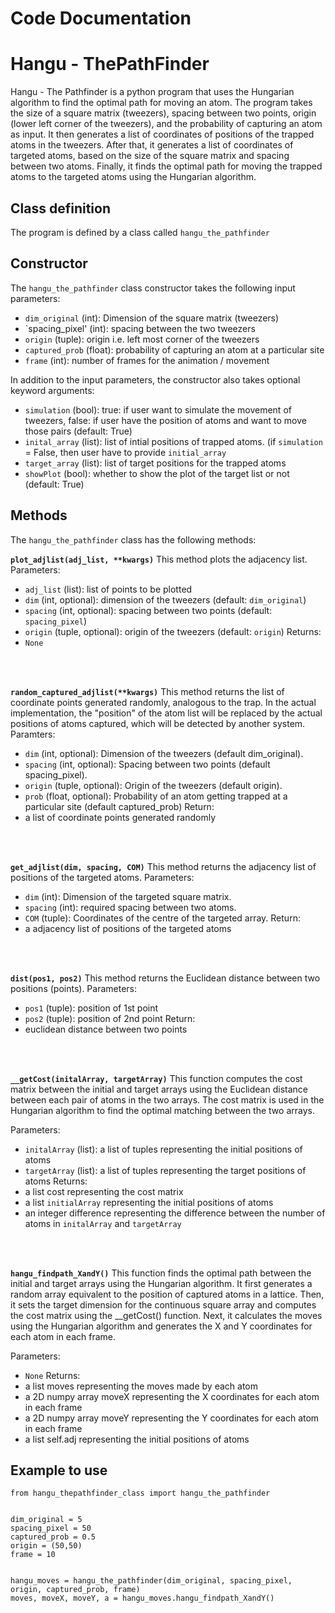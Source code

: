 # Code Documentation

# Hangu - ThePathFinder
Hangu - The Pathfinder is a python program that uses the Hungarian algorithm to find the optimal path for moving an atom. 
The program takes the size of a square matrix (tweezers), spacing between two points, origin (lower left corner of the tweezers), and the probability of capturing an atom as input. 
It then generates a list of coordinates of positions of the trapped atoms in the tweezers. After that, it generates a list of coordinates of targeted atoms, based on the size of the square matrix and spacing between two atoms. 
Finally, it finds the optimal path for moving the trapped atoms to the targeted atoms using the Hungarian algorithm.

## Class definition
The program is defined by a class called `hangu_the_pathfinder`

## Constructor
The `hangu_the_pathfinder` class constructor takes the following input parameters:
  - `dim_original` (int): Dimension of the square matrix (tweezers)
  - `spacing_pixel' (int): spacing between the two tweezers
  - `origin` (tuple): origin i.e. left most corner of the tweezers
  - `captured_prob` (float): probability of capturing an atom at a particular site
  - `frame` (int): number of frames for the animation / movement

In addition to the input parameters, the constructor also takes optional keyword arguments:
  - `simulation` (bool): true: if user want to simulate the movement of tweezers, false: if user have the position of atoms and want to move those pairs (default: True)
  - `inital_array` (list): list of intial positions of trapped atoms. (if `simulation` = False, then user have to provide `initial_array`
  - `target_array` (list): list of target positions for the trapped atoms
  - `showPlot` (bool): whether to show the plot of the target list or not (default: True)

## Methods
The `hangu_the_pathfinder` class has the following methods:

**`plot_adjlist(adj_list, **kwargs)`**
This method plots the adjacency list.
Parameters:
  - `adj_list` (list): list of points to be plotted
  - `dim` (int, optional): dimension of the tweezers (default: `dim_original`)
  - `spacing` (int, optional): spacing between two points (default: `spacing_pixel`)
  - `origin` (tuple, optional): origin of the tweezers (default: `origin`)
Returns:
  - `None`
</br>
</br>

**`random_captured_adjlist(**kwargs)`**
This method returns the list of coordinate points generated randomly, analogous to the trap. In the actual implementation, the "position" of the atom list will be replaced by the actual positions of atoms captured, which will be detected by another system.
Paramters:
  - `dim` (int, optional): Dimension of the tweezers (default dim_original).
  - `spacing` (int, optional): Spacing between two points (default spacing_pixel). 
  - `origin` (tuple, optional): Origin of the tweezers (default origin).
  - `prob` (float, optional): Probability of an atom getting trapped at a particular site (default captured_prob)
Return:
  - a list of coordinate points generated randomly
</br>
</br>

**`get_adjlist(dim, spacing, COM)`**
This method returns the adjacency list of positions of the targeted atoms.
Parameters:
  - `dim` (int): Dimension of the targeted square matrix. 
  - `spacing` (int): required spacing between two atoms. 
  - `COM` (tuple): Coordinates of the centre of the targeted array.
Return:
  - a adjacency list of positions of the targeted atoms
</br>
</br>

**`dist(pos1, pos2)`**
This method returns the Euclidean distance between two positions (points).
Parameters:
  - `pos1` (tuple): position of 1st point
  - `pos2` (tuple): position of 2nd point
Return:
  - euclidean distance between two points
</br>
</br>

**`__getCost(initalArray, targetArray)`**
This function computes the cost matrix between the initial and target arrays using the Euclidean distance between each pair of atoms in the two arrays. The cost matrix is used in the Hungarian algorithm to find the optimal matching between the two arrays.

Parameters:
  - `initalArray` (list): a list of tuples representing the initial positions of atoms
  - `targetArray` (list): a list of tuples representing the target positions of atoms
Returns:
  - a list cost representing the cost matrix
  - a list `initialArray` representing the initial positions of atoms
  - an integer difference representing the difference between the number of atoms in `initalArray` and `targetArray`
</br>
</br>

**`hangu_findpath_XandY()`**
This function finds the optimal path between the initial and target arrays using the Hungarian algorithm. It first generates a random array equivalent to the position of captured atoms in a lattice. Then, it sets the target dimension for the continuous square array and computes the cost matrix using the __getCost() function. Next, it calculates the moves using the Hungarian algorithm and generates the X and Y coordinates for each atom in each frame.

Parameters:
  - `None`
Returns:
  - a list moves representing the moves made by each atom
  - a 2D numpy array moveX representing the X coordinates for each atom in each frame
  - a 2D numpy array moveY representing the Y coordinates for each atom in each frame
  - a list self.adj representing the initial positions of atoms

## Example to use
```
from hangu_thepathfinder_class import hangu_the_pathfinder


dim_original = 5
spacing_pixel = 50
captured_prob = 0.5
origin = (50,50)
frame = 10


hangu_moves = hangu_the_pathfinder(dim_original, spacing_pixel, origin, captured_prob, frame)
moves, moveX, moveY, a = hangu_moves.hangu_findpath_XandY()
```
